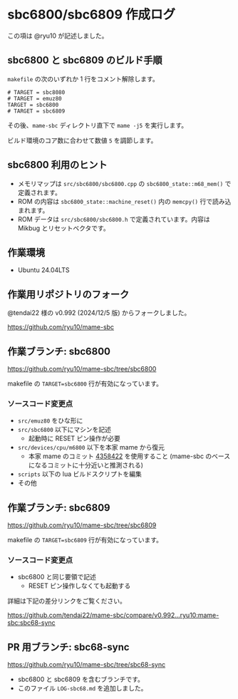 # sbc6800/sbc6809 作成ログ

この項は @ryu10 が記述しました。

## sbc6800 と sbc6809 のビルド手順

`makefile` の次のいずれか 1 行をコメント解除します。

```
# TARGET = sbc8080
# TARGET = emuz80
TARGET = sbc6800
# TARGET = sbc6809
```

その後、`mame-sbc` ディレクトリ直下で `mame -j5` を実行します。

ビルド環境のコア数に合わせて数値 `5` を調節します。

## sbc6800 利用のヒント

* メモリマップは `src/sbc6800/sbc6800.cpp` の `sbc6800_state::m68_mem()` で定義されます。
* ROM の内容は `sbc6800_state::machine_reset()` 内の `memcpy()` 行で読み込まれます。
* ROM データは `src/sbc6800/sbc6800.h` で定義されています。内容は Mikbug とリセットベクタです。

## 作業環境

* Ubuntu 24.04LTS 

## 作業用リポジトリのフォーク

@tendai22 様の v0.992 (2024/12/5 版) からフォークしました。

https://github.com/ryu10/mame-sbc

## 作業ブランチ: sbc6800

https://github.com/ryu10/mame-sbc/tree/sbc6800

makefile の `TARGET=sbc6800` 行が有効になっています。

### ソースコード変更点

* `src/emuz80` をひな形に
* `src/sbc6800` 以下にマシンを記述
    * 起動時に RESET ピン操作が必要
* `src/devices/cpu/m6800` 以下を本家 mame から復元
    * 本家 mame のコミット [4358422](https://github.com/mamedev/mame/tree/4358422) を使用すること (mame-sbc のベースになるコミットに十分近いと推測される)
* `scripts` 以下の lua ビルドスクリプトを編集
* その他

## 作業ブランチ: sbc6809

https://github.com/ryu10/mame-sbc/tree/sbc6809

makefile の `TARGET=sbc6809` 行が有効になっています。

### ソースコード変更点

* sbc6800 と同じ要領で記述
    * RESET ピン操作しなくても起動する

詳細は下記の差分リンクをご覧ください。

https://github.com/tendai22/mame-sbc/compare/v0.992...ryu10:mame-sbc:sbc68-sync

## PR 用ブランチ: sbc68-sync

https://github.com/ryu10/mame-sbc/tree/sbc68-sync

* sbc6800 と sbc6809 を含むブランチです。
* このファイル `LOG-sbc68.md` を追加しました。


